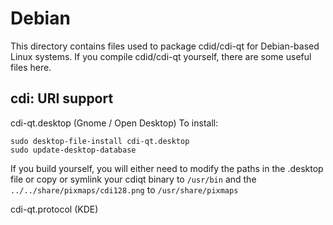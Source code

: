 
Debian
====================
This directory contains files used to package cdid/cdi-qt
for Debian-based Linux systems. If you compile cdid/cdi-qt yourself, there are some useful files here.

## cdi: URI support ##


cdi-qt.desktop  (Gnome / Open Desktop)
To install:

	sudo desktop-file-install cdi-qt.desktop
	sudo update-desktop-database

If you build yourself, you will either need to modify the paths in
the .desktop file or copy or symlink your cdiqt binary to `/usr/bin`
and the `../../share/pixmaps/cdi128.png` to `/usr/share/pixmaps`

cdi-qt.protocol (KDE)

